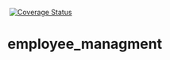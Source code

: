 ![[](https://github.com/zawiszaty/employee_managment/workflows/tests/badge.svg)](https://github.com/zawiszaty/employee_managment/workflows/tests/badge.svg)
[![Coverage Status](https://coveralls.io/repos/github/zawiszaty/employee_managment/badge.svg?branch=master)](https://coveralls.io/github/zawiszaty/employee_managment?branch=master)
# employee_managment